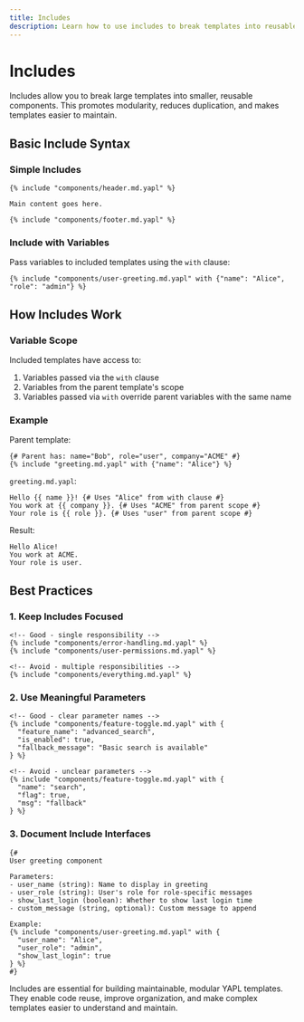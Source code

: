 ```yaml
---
title: Includes
description: Learn how to use includes to break templates into reusable components
---
```


# Includes

Includes allow you to break large templates into smaller, reusable components. This promotes modularity, reduces duplication, and makes templates easier to maintain.

## Basic Include Syntax

### Simple Includes

```yapl
{% include "components/header.md.yapl" %}

Main content goes here.

{% include "components/footer.md.yapl" %}
```

### Include with Variables

Pass variables to included templates using the `with` clause:

```yapl
{% include "components/user-greeting.md.yapl" with {"name": "Alice", "role": "admin"} %}
```

## How Includes Work

### Variable Scope

Included templates have access to:

1. Variables passed via the `with` clause
2. Variables from the parent template's scope
3. Variables passed via `with` override parent variables with the same name

### Example

Parent template:

```yapl
{# Parent has: name="Bob", role="user", company="ACME" #}
{% include "greeting.md.yapl" with {"name": "Alice"} %}
```

`greeting.md.yapl`:

```yapl
Hello {{ name }}! {# Uses "Alice" from with clause #}
You work at {{ company }}. {# Uses "ACME" from parent scope #}
Your role is {{ role }}. {# Uses "user" from parent scope #}
```

Result:

```
Hello Alice!
You work at ACME.
Your role is user.
```

## Best Practices

### 1. Keep Includes Focused

```yapl
<!-- Good - single responsibility -->
{% include "components/error-handling.md.yapl" %}
{% include "components/user-permissions.md.yapl" %}

<!-- Avoid - multiple responsibilities -->
{% include "components/everything.md.yapl" %}
```

### 2. Use Meaningful Parameters

```yapl
<!-- Good - clear parameter names -->
{% include "components/feature-toggle.md.yapl" with {
  "feature_name": "advanced_search",
  "is_enabled": true,
  "fallback_message": "Basic search is available"
} %}

<!-- Avoid - unclear parameters -->
{% include "components/feature-toggle.md.yapl" with {
  "name": "search",
  "flag": true,
  "msg": "fallback"
} %}
```

### 3. Document Include Interfaces

```yapl
{#
User greeting component

Parameters:
- user_name (string): Name to display in greeting
- user_role (string): User's role for role-specific messages
- show_last_login (boolean): Whether to show last login time
- custom_message (string, optional): Custom message to append

Example:
{% include "components/user-greeting.md.yapl" with {
  "user_name": "Alice",
  "user_role": "admin",
  "show_last_login": true
} %}
#}
```

Includes are essential for building maintainable, modular YAPL templates. They enable code reuse, improve organization, and make complex templates easier to understand and maintain.
